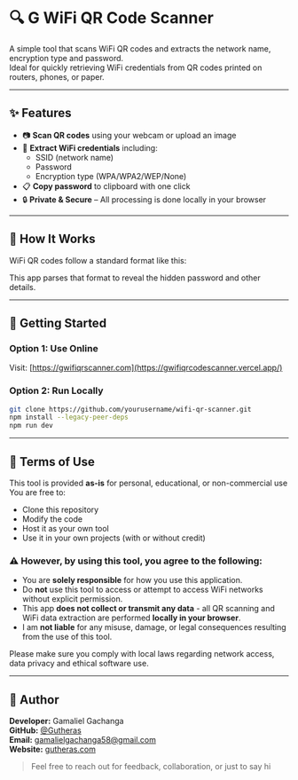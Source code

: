 # 🔍 G WiFi QR Code Scanner

A simple tool that scans WiFi QR codes and extracts the network name, encryption type and password.  
Ideal for quickly retrieving WiFi credentials from QR codes printed on routers, phones, or paper.

---

## ✨ Features

- 📷 **Scan QR codes** using your webcam or upload an image
- 🔐 **Extract WiFi credentials** including:
  - SSID (network name)
  - Password
  - Encryption type (WPA/WPA2/WEP/None)
- 📋 **Copy password** to clipboard with one click
- 🔒 **Private & Secure** – All processing is done locally in your browser

---

## 🧠 How It Works

WiFi QR codes follow a standard format like this:

This app parses that format to reveal the hidden password and other details.

---

## 🚀 Getting Started

### Option 1: Use Online
Visit: [https://gwifiqrscanner.com](https://gwifiqrcodescanner.vercel.app/)

### Option 2: Run Locally

```bash
git clone https://github.com/yourusername/wifi-qr-scanner.git
npm install --legacy-peer-deps
npm run dev
```

---

## 📜 Terms of Use

This tool is provided **as-is** for personal, educational, or non-commercial use  
You are free to:

-  Clone this repository
-  Modify the code
-  Host it as your own tool
-  Use it in your own projects (with or without credit)

### ⚠️ However, by using this tool, you agree to the following:

- You are **solely responsible** for how you use this application.
- Do **not** use this tool to access or attempt to access WiFi networks without explicit permission.
- This app **does not collect or transmit any data** - all QR scanning and WiFi data extraction are performed **locally in your browser**.
- I am **not liable** for any misuse, damage, or legal consequences resulting from the use of this tool.

Please make sure you comply with local laws regarding network access, data privacy and ethical software use.

---

## 👤 Author

**Developer:** Gamaliel Gachanga  
**GitHub:** [@Gutheras](https://github.com/Gutheras)  
**Email:** gamalielgachanga58@gmail.com  
**Website:** [gutheras.com](https://gutheras.pages.dev/)

> Feel free to reach out for feedback, collaboration, or just to say hi

